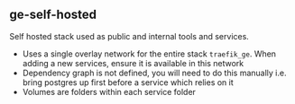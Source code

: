 ## ge-self-hosted

Self hosted stack used as public and internal tools and services.

- Uses a single overlay network for the entire stack `traefik_ge`. When adding a new services, ensure it is available in this network
- Dependency graph is not defined, you will need to do this manually i.e. bring postgres up first before a service which relies on it
- Volumes are folders within each service folder

